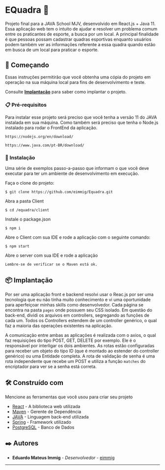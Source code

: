 # EQuadra 🏀

Projeto final para a JAVA School MJV, desenvolvido em React.js + Java 11. Essa aplicação web tem o intuito de ajudar e resolver um problema comum entre os praticantes de esporte, a busca por um local. A principal finalidade é que pessoas possam cadastrar quadras esportivas enquanto usuários podem também ver as informações referente a essa quadra quando estão em busca de um local para praticar o esporte.

## 🚀 Começando

Essas instruções permitirão que você obtenha uma cópia do projeto em operação na sua máquina local para fins de desenvolvimento e teste.

Consulte **[Implantação](#-implanta%C3%A7%C3%A3o)** para saber como implantar o projeto.

### 📋 Pré-requisitos

Para instalar esse projeto será preciso que você tenha a versão 11 do JAVA instalada em sua máquina. Como também será preciso que tenha o Node.js instalado para rodar o FrontEnd da aplicação.

```
https://nodejs.org/en/download/
```
```
https://www.java.com/pt-BR/download/
```

### 🔧 Instalação

Uma série de exemplos passo-a-passo que informam o que você deve executar para ter um ambiente de desenvolvimento em execução.

Faça o clone do projeto:

```
$ git clone https://github.com/eimmig/Equadra.git
```

Abra a pasta Client

```
$ cd /equadra/client
```
Instale o package.json

```
$ npm i
```
Abre o Client com sua IDE e rode a aplicação com o seguinte comando:

```
$ npm start
```

Abre o server com sua IDE e rode a aplicação

```
Lembre-se de verificar se o Maven está ok.
```

## 📦 Implantação

Por ser uma aplicação front e backend resolvi usar o Reac.js por ser uma tecnologia que eu não tinha muito conhecimento e vi uma oportunidade para aperfeiçoar minhas skills como desenvolvedor. Cada página se encontra na pasta `pages` onde possuem seu CSS isolado. Em questão do back-end, dividi os arquivos em controllers, segregando as funções de cada um. Todos os Controllers estendem de um controller genérico, o qual faz a maioria das operações existentes na aplicação.

A comunicação entre ambas as aplicações é realizada com o axios, o qual faz requisições do tipo POST, GET, DELETE por exemplo. Ele é o responsável por interligar os dois ambientes. As rotas estão configuradas para receber um objeto do tipo ID (que é montado ao estender do controller genérico) ou uma Entidade completa. A rota de validação de senha é uma rota independente que recebe um POST e utiliza a função `matches` do encriptador para ver se a senha está correta.

## 🛠️ Construído com

Mencione as ferramentas que você usou para criar seu projeto

* [React](https://reactjs.org/docs/getting-started.html) - A biblioteca web utilizada
* [Maven](https://maven.apache.org/) - Gerente de Dependência
* [JAVA](https://www.java.com/pt-BR/) - Linguagem back-end utilizada
* [Spring](https://spring.io/) - Framework utilizado
* [PostgreSQL](https://www.postgresql.org/) - Banco de Dados

## ✒️ Autores

* **Eduardo Mateus Immig** - *Desenvolvedor* - [eimmig](https://github.com/eimmig)
---
